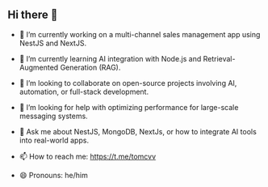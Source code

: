 ## Hi there 👋

- 🔭 I’m currently working on a multi-channel sales management app using NestJS and NextJS.

- 🌱 I’m currently learning AI integration with Node.js and Retrieval-Augmented Generation (RAG).

- 👯 I’m looking to collaborate on open-source projects involving AI, automation, or full-stack development.

- 🤔 I’m looking for help with optimizing performance for large-scale messaging systems.

- 💬 Ask me about NestJS, MongoDB, NextJs, or how to integrate AI tools into real-world apps.

- 📫 How to reach me: https://t.me/tomcvv

- 😄 Pronouns: he/him
